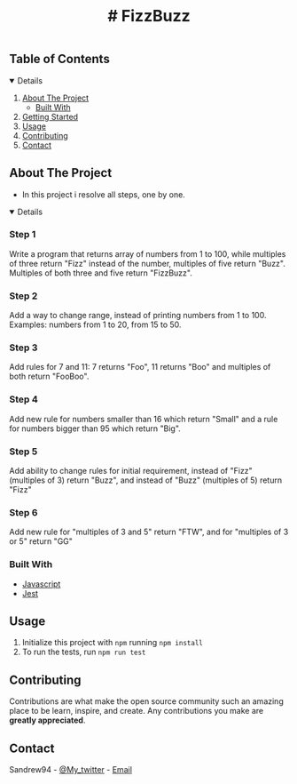 <br />
<p align="center">

  <h1 align="center"># FizzBuzz</h1>

<!-- TABLE OF CONTENTS -->
<summary>
<h2 style="display: inline-block">Table of Contents</h2></summary>
<details open="open">  
  <ol>
    <li>
      <a href="#about-the-project">About The Project</a>
      <ul>
        <li><a href="#built-with">Built With</a></li>
      </ul>
    </li>
    <li>
      <a href="#getting-started">Getting Started</a>
      <ul>
        </ul>
    </li>
    <li><a href="#usage">Usage</a></li>
    <li><a href="#contributing">Contributing</a></li>
    <li><a href="#contact">Contact</a></li>
  </ol>
</details>

<!-- ABOUT THE PROJECT -->

## About The Project

- In this project i resolve all steps, one by one.

<details open="close">

### Step 1

Write a program that returns array of numbers from 1 to 100, while multiples of three return "Fizz" instead of the number, multiples of five return "Buzz". Multiples of both three and five return "FizzBuzz".

### Step 2

Add a way to change range, instead of printing numbers from 1 to 100. Examples: numbers from 1 to 20, from 15 to 50.

### Step 3

Add rules for 7 and 11: 7 returns "Foo", 11 returns "Boo" and multiples of both return "FooBoo".

### Step 4

Add new rule for numbers smaller than 16 which return "Small" and a rule for numbers bigger than 95 which return "Big".

### Step 5

Add ability to change rules for initial requirement, instead of "Fizz" (multiples of 3) return "Buzz", and instead of "Buzz" (multiples of 5) return "Fizz"

### Step 6

Add new rule for "multiples of 3 and 5" return "FTW", and for "multiples of 3 or 5" return "GG"

</details>

### Built With

- [Javascript](https://developer.mozilla.org/it/docs/Web/JavaScript)
- [Jest](https://jestjs.io/)

## Usage

1. Initialize this project with `npm` running `npm install`
2. To run the tests, run `npm run test`

<!-- CONTRIBUTING -->

## Contributing

Contributions are what make the open source community such an amazing place to be learn, inspire, and create. Any contributions you make are **greatly appreciated**.

<!-- CONTACT -->

## Contact

Sandrew94 - [@My_twitter](https://twitter.com/AndreaSanti15) - [Email](santi_andrea@hotmail.it)

